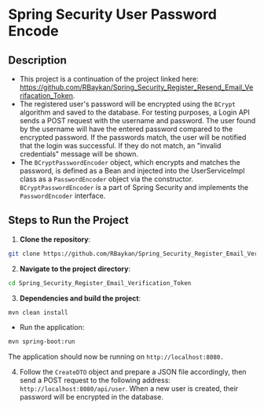 # Spring Security User Password Encode

## Description
- This project is a continuation of the project linked here: https://github.com/RBaykan/Spring_Security_Register_Resend_Email_Verifacation_Token.
- The registered user's password will be encrypted using the `BCrypt` algorithm and saved to the database. For testing purposes, a Login API sends a POST request with the username and password.
  The user found by the username will have the entered password compared to the encrypted password.
  If the passwords match, the user will be notified that the login was successful. If they do not match, an "invalid credentials" message will be shown.
- The `BCryptPasswordEncoder` object, which encrypts and matches the password, is defined as a Bean and injected into the UserServiceImpl class as a `PasswordEncoder` object via the constructor.
  `BCryptPasswordEncoder` is a part of Spring Security and implements the `PasswordEncoder` interface.

## Steps to Run the Project
1. **Clone the repository**:
```bash
git clone https://github.com/RBaykan/Spring_Security_Register_Email_Verification_Token.git
```
2. **Navigate to the project directory**:
```bash
cd Spring_Security_Register_Email_Verification_Token
```
3. **Dependencies and build the project**:
```bash
mvn clean install
```
- Run the application:
```bash
mvn spring-boot:run
```
The application should now be running on `http://localhost:8080.`

4. Follow the `CreateDTO` object and prepare a JSON file accordingly, then send a POST request to the following address: `http://localhost:8080/api/user`.
   When a new user is created, their password will be encrypted in the database.


